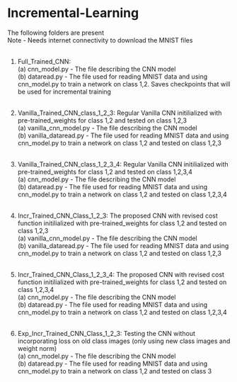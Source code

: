 # Incremental-Learning<br>
The following folders are present<br>
Note - Needs internet connectivity to download the MNIST files<br><br>

1. Full_Trained_CNN:<br>
		(a) cnn_model.py - The file describing the CNN model<br>
		(b) dataread.py - The file used for reading MNIST data and using cnn_model.py to train a network on class 1,2. Saves checkpoints that will be used for incremental training<br><br>

2. Vanilla_Trained_CNN_class_1_2_3: Regular Vanilla CNN initilialized with pre-trained_weights for class 1,2 and tested on class 1,2,3<br>
		(a) vanilla_cnn_model.py - The file describing the CNN model<br>
		(b) vanilla_dataread.py - The file used for reading MNIST data and using cnn_model.py to train a network on class 1,2 and tested on class 1,2,3<br><br>

3. Vanilla_Trained_CNN_class_1_2_3_4: Regular Vanilla CNN initilialized with pre-trained_weights for class 1,2 and tested on class 1,2,3,4<br>
		(a) cnn_model.py - The file describing the CNN model<br>
		(b) dataread.py - The file used for reading MNIST data and using cnn_model.py to train a network on class 1,2 and tested on class 1,2,3,4<br><br>

4. Incr_Trained_CNN_Class_1_2_3: The proposed CNN with revised cost function initilialized with pre-trained_weights for class 1,2 and tested on class 1,2,3<br>
		(a) vanilla_cnn_model.py - The file describing the CNN model<br>
		(b) vanilla_dataread.py - The file used for reading MNIST data and using cnn_model.py to train a network on class 1,2 and tested on class 1,2,3<br><br>

5. Incr_Trained_CNN_Class_1_2_3_4: The proposed CNN with revised cost function initilialized with pre-trained_weights for class 1,2 and tested on class 1,2,3,4<br>
		(a) cnn_model.py - The file describing the CNN model<br>
		(b) dataread.py - The file used for reading MNIST data and using cnn_model.py to train a network on class 1,2 and tested on class 1,2,3,4<br><br>

6. Exp_Incr_Trained_CNN_Class_1_2_3: Testing the CNN without incorporating loss on old class images (only using new class images and weight norm)<br>
		(a) cnn_model.py - The file describing the CNN model<br>
		(b) dataread.py - The file used for reading MNIST data and using cnn_model.py to train a network on class 1,2 and tested on class 3<br>
